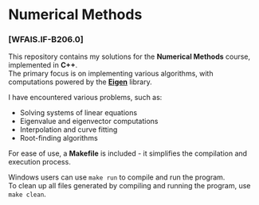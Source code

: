 # Numerical Methods

### [WFAIS.IF-B206.0]

This repository contains my solutions for the **Numerical Methods** course, implemented in **C++**.<br> The primary focus is on implementing various algorithms, with computations powered by the [**Eigen**](https://eigen.tuxfamily.org/index.php?title=Main_Page) library.

I have encountered various problems, such as:

- Solving systems of linear equations
- Eigenvalue and eigenvector computations
- Interpolation and curve fitting
- Root-finding algorithms

For ease of use, a **Makefile** is included - it simplifies the compilation and execution process.

Windows users can use `make run` to compile and run the program.<br> To clean up all files generated by compiling and running the program, use `make clean`.
